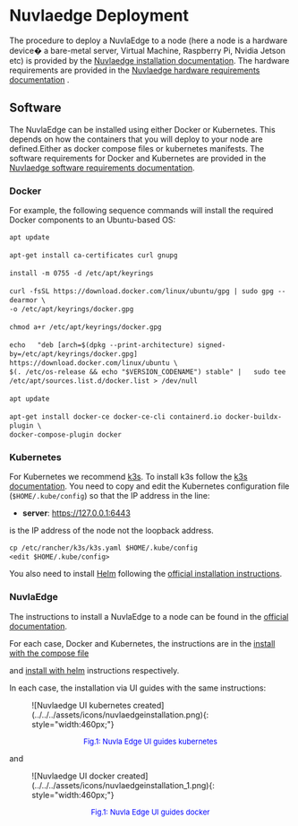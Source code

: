 # Nuvlaedge Deployment
The procedure to deploy a NuvlaEdge to a node (here a node is a hardware device� a bare-metal server,
 Virtual Machine, Raspberry Pi, Nvidia Jetson etc) is provided by the [Nuvlaedge installation documentation](https://docs.nuvla.io/nuvlaedge/installation/).
The hardware requirements are provided in the [Nuvlaedge hardware requirements documentation](https://docs.nuvla.io/nuvlaedge/installation/requirements/#hardware-requirements) .

## Software
The NuvlaEdge can be installed using either Docker or Kubernetes. 
This depends on how the containers that you will deploy to your node are defined.Either as 
docker compose files or kubernetes manifests. 
The software requirements for Docker and Kubernetes are provided in the 
[Nuvlaedge software requirements documentation](https://docs.nuvla.io/nuvlaedge/installation/requirements/#software-requirements).

### Docker 
For example, the following sequence commands will install the required Docker components to an Ubuntu-based OS:

```console
apt update

apt-get install ca-certificates curl gnupg

install -m 0755 -d /etc/apt/keyrings

curl -fsSL https://download.docker.com/linux/ubuntu/gpg | sudo gpg --dearmor \
-o /etc/apt/keyrings/docker.gpg

chmod a+r /etc/apt/keyrings/docker.gpg

echo   "deb [arch=$(dpkg --print-architecture) signed-by=/etc/apt/keyrings/docker.gpg] https://download.docker.com/linux/ubuntu \
$(. /etc/os-release && echo "$VERSION_CODENAME") stable" |   sudo tee /etc/apt/sources.list.d/docker.list > /dev/null

apt update

apt-get install docker-ce docker-ce-cli containerd.io docker-buildx-plugin \
docker-compose-plugin docker
```


### Kubernetes
For Kubernetes we recommend [k3s](https://k3s.io/). 
To install k3s follow the [k3s documentation](https://docs.k3s.io/quick-start).
You need to copy and edit the Kubernetes configuration file (```$HOME/.kube/config```) 
so that the IP address in the line:

* **server**: https://127.0.0.1:6443 

is the IP address of the node not the loopback address.

```console
cp /etc/rancher/k3s/k3s.yaml $HOME/.kube/config
<edit $HOME/.kube/config>
```

You also need to install [Helm](https://helm.sh) following the [official installation instructions](https://helm.sh/docs/intro/install/).

### NuvlaEdge
The instructions to install a NuvlaEdge to a node can be found in the [official documentation](https://docs.nuvla.io/nuvlaedge/installation/).

For each case, Docker and Kubernetes, the instructions are in the [install with the compose file](https://docs.nuvla.io/nuvlaedge/installation/install-with-compose-files/)

and [install with helm](https://docs.nuvla.io/nuvlaedge/installation/install-with-helm/) instructions respectively.

In each case, the installation via UI guides with the same instructions:

<figure markdown="1">
![Nuvlaedge UI kubernetes created](../../../assets/icons/nuvlaedgeinstallation.png){: style="width:460px;"}
</figure>
<p style="text-align: center;font-size:13px;color:blue;">Fig.1: Nuvla Edge UI guides kubernetes</p>

and

<figure markdown="1">
![Nuvlaedge UI docker created](../../../assets/icons/nuvlaedgeinstallation_1.png){: style="width:460px;"}
</figure>
<p style="text-align: center;font-size:13px;color:blue;">Fig.1: Nuvla Edge UI guides docker</p>
